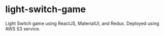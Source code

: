 # light-switch-game
Light Switch game using ReactJS, MaterialUI, and Redux. Deployed using AWS S3 service.
